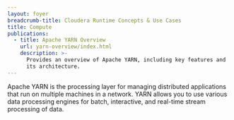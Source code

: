 ```yaml
---
layout: foyer
breadcrumb-title: Cloudera Runtime Concepts & Use Cases
title: Compute
publications:
  - title: Apache YARN Overview
    url: yarn-overview/index.html
    description: >-
      Provides an overview of Apache YARN, including key features and
      its architecture.
---
```

Apache YARN is the processing layer for managing distributed
applications that run on multiple machines in a network. YARN allows you
to use various data processing engines for batch, interactive, and
real-time stream processing of data.

